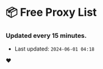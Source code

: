 # :package: Free Proxy List
### Updated every 15 minutes.

- Last updated: `2024-06-01 04:18`

:heart:
